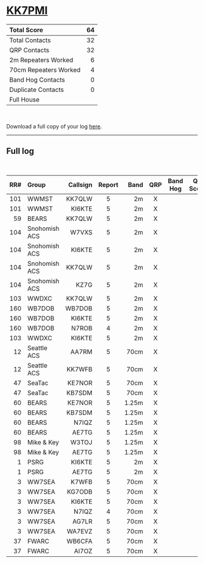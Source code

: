 # [KK7PMI](https://www.qrz.com/db/KK7PMI)

| Total Score           |   64 |
|:----------------------|-----:|
| Total Contacts        |   32 |
| QRP Contacts          |   32 |
| 2m Repeaters Worked   |    6 |
| 70cm Repeaters Worked |    4 |
| Band Hog Contacts     |    0 |
| Duplicate Contacts    |    0 |
| Full House            |      |

<br />

Download a full copy of your log [here](/results/[KK7PMI](https://www.qrz.com/db/KK7PMI)/log.csv).

---

## Full log

<br />

|   RR# | Group         |   Callsign |  Report  |   Band |  QRP  |  Band Hog  |   QSO Score |
|------:|:--------------|-----------:|:--------:|-------:|:-----:|:----------:|------------:|
|   101 | WWMST         |     KK7QLW |    5     |     2m |   X   |            |           2 |
|   101 | WWMST         |     KI6KTE |    5     |     2m |   X   |            |           2 |
|    59 | BEARS         |     KK7QLW |    5     |     2m |   X   |            |           2 |
|   104 | Snohomish ACS |      W7VXS |    5     |     2m |   X   |            |           2 |
|   104 | Snohomish ACS |     KI6KTE |    5     |     2m |   X   |            |           2 |
|   104 | Snohomish ACS |     KK7QLW |    5     |     2m |   X   |            |           2 |
|   104 | Snohomish ACS |       KZ7G |    5     |     2m |   X   |            |           2 |
|   103 | WWDXC         |     KK7QLW |    5     |     2m |   X   |            |           2 |
|   160 | WB7DOB        |     WB7DOB |    5     |     2m |   X   |            |           2 |
|   160 | WB7DOB        |     KI6KTE |    5     |     2m |   X   |            |           2 |
|   160 | WB7DOB        |      N7ROB |    4     |     2m |   X   |            |           2 |
|   103 | WWDXC         |     KI6KTE |    5     |     2m |   X   |            |           2 |
|    12 | Seattle ACS   |      AA7RM |    5     |   70cm |   X   |            |           2 |
|    12 | Seattle ACS   |     KK7WFB |    5     |   70cm |   X   |            |           2 |
|    47 | SeaTac        |     KE7NOR |    5     |   70cm |   X   |            |           2 |
|    47 | SeaTac        |     KB7SDM |    5     |   70cm |   X   |            |           2 |
|    60 | BEARS         |     KE7NOR |    5     |  1.25m |   X   |            |           2 |
|    60 | BEARS         |     KB7SDM |    5     |  1.25m |   X   |            |           2 |
|    60 | BEARS         |      N7IQZ |    5     |  1.25m |   X   |            |           2 |
|    60 | BEARS         |      AE7TG |    5     |  1.25m |   X   |            |           2 |
|    98 | Mike & Key    |      W3TOJ |    5     |  1.25m |   X   |            |           2 |
|    98 | Mike & Key    |      AE7TG |    5     |  1.25m |   X   |            |           2 |
|     1 | PSRG          |     KI6KTE |    5     |     2m |   X   |            |           2 |
|     1 | PSRG          |      AE7TG |    5     |     2m |   X   |            |           2 |
|     3 | WW7SEA        |      K7WFB |    5     |   70cm |   X   |            |           2 |
|     3 | WW7SEA        |     KG7ODB |    5     |   70cm |   X   |            |           2 |
|     3 | WW7SEA        |     KI6KTE |    5     |   70cm |   X   |            |           2 |
|     3 | WW7SEA        |      N7IQZ |    4     |   70cm |   X   |            |           2 |
|     3 | WW7SEA        |      AG7LR |    5     |   70cm |   X   |            |           2 |
|     3 | WW7SEA        |     WA7EVZ |    5     |   70cm |   X   |            |           2 |
|    37 | FWARC         |     WB6CFA |    5     |   70cm |   X   |            |           2 |
|    37 | FWARC         |      AI7OZ |    5     |   70cm |   X   |            |           2 |